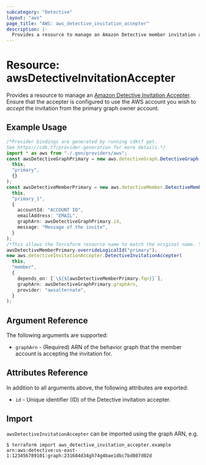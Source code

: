 ```yaml
---
subcategory: "Detective"
layout: "aws"
page_title: "AWS: aws_detective_invitation_accepter"
description: |-
  Provides a resource to manage an Amazon Detective member invitation accepter.
---
```


# Resource: awsDetectiveInvitationAccepter

Provides a resource to manage an [Amazon Detective Invitation Accepter](https://docs.aws.amazon.com/detective/latest/APIReference/API_AcceptInvitation.html). Ensure that the accepter is configured to use the AWS account you wish to *accept* the invitation from the primary graph owner account.

## Example Usage

```typescript
/*Provider bindings are generated by running cdktf get.
See https://cdk.tf/provider-generation for more details.*/
import * as aws from "./.gen/providers/aws";
const awsDetectiveGraphPrimary = new aws.detectiveGraph.DetectiveGraph(
  this,
  "primary",
  {}
);
const awsDetectiveMemberPrimary = new aws.detectiveMember.DetectiveMember(
  this,
  "primary_1",
  {
    accountId: "ACCOUNT ID",
    emailAddress: "EMAIL",
    graphArn: awsDetectiveGraphPrimary.id,
    message: "Message of the invite",
  }
);
/*This allows the Terraform resource name to match the original name. You can remove the call if you don't need them to match.*/
awsDetectiveMemberPrimary.overrideLogicalId("primary");
new aws.detectiveInvitationAccepter.DetectiveInvitationAccepter(
  this,
  "member",
  {
    depends_on: [`\${${awsDetectiveMemberPrimary.fqn}}`],
    graphArn: awsDetectiveGraphPrimary.graphArn,
    provider: "awsalternate",
  }
);

```

## Argument Reference

The following arguments are supported:

* `graphArn` - (Required) ARN of the behavior graph that the member account is accepting the invitation for.

## Attributes Reference

In addition to all arguments above, the following attributes are exported:

* `id` - Unique identifier (ID) of the Detective invitation accepter.

## Import

`awsDetectiveInvitationAccepter` can be imported using the graph ARN, e.g.

```console
$ terraform import aws_detective_invitation_accepter.example arn:aws:detective:us-east-1:123456789101:graph:231684d34gh74g4bae1dbc7bd807d02d
```
